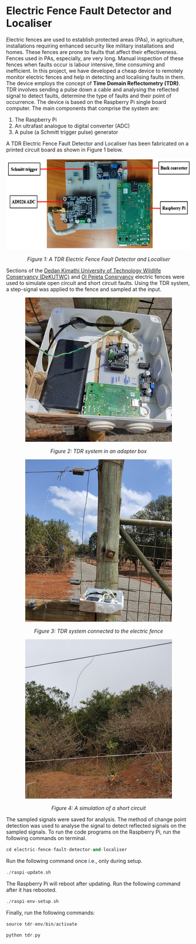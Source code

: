 # Electric Fence Fault Detector and Localiser

Electric fences are used to establish protected areas (PAs), in agriculture, installations requiring enhanced security like military installations and homes. These fences are prone to faults that affect their effectiveness. Fences used in PAs, especially, are very long. Manual inspection of these fences when faults occur is labour intensive, time consuming and inefficient. In this project, we have developed a cheap device to remotely monitor electric fences and help in detecting and localising faults in them. The device employs the concept of **Time Domain Reflectometry (TDR)**. TDR involves sending a pulse down a cable and analysing the reflected signal to detect faults, determine the type of faults and their point of occurrence. The device is based on the Raspberry Pi single board computer. The main components that comprise the system are:
1. The Raspberry Pi
2. An ultrafast analogue to digital converter (ADC)
3. A pulse (a Schmitt trigger pulse) generator

A TDR Electric Fence Fault Detector and Localiser has been fabricated on a printed circuit board as shown in Figure 1 below.


<p align="center">
  <img width="600" height="250" src="./images/labeled-tdr-system.jpg"> 
</p>

<p align="center"> 
  <em>Figure 1: A TDR Electric Fence Fault Detector and Localiser</em>
</p>

Sections of the [Dedan Kimathi University of Technology Wildlife Conservancy (DeKUTWC)](https://conservancy.dkut.ac.ke/) and [Ol Pejeta Consrvancy](https://www.olpejetaconservancy.org/) electric fences were used to simulate open circuit and short circuit faults. Using the TDR system, a step-signal was applied to the fence and sampled at the input.

<p align="center">
  <img width="400" height="393" src="./images/tdr-system-adapter-box.jpg"> 
</p>

<p align="center"> 
  <em>Figure 2: TDR system in an adapter box</em>
</p>


<p align="center">
  <img width="400" height="442" src="./images/tdr-system-connected-to-fence.jpg"> 
</p>

<p align="center"> 
  <em>Figure 3: TDR system connected to the electric fence</em>
</p>


<p align="center">
  <img width="400" height="434" src="./images/short-circuit.jpg"> 
</p>

<p align="center"> 
  <em>Figure 4: A simulation of a short circuit</em>
</p>

The sampled signals were saved for analysis. The method of change point detection was used to analyse the signal to detect reflected signals on the sampled signals. To run the code programs on the Raspberry Pi, run the following commands on terminal.

 ```cpp
cd electric-fence-fault-detector-and-localiser
```

Run the following command once i.e., only during setup.

```cpp
./raspi-update.sh
```
The Raspberry Pi will reboot after updating. Run the following command after it has rebooted.

```cpp
./raspi-env-setup.sh
```

Finally, run the following commands:

```cpp
source tdr-env/bin/activate
```

```cpp
python tdr.py
```
